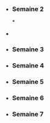 - <h3> Semaine 2 </h2>*
*
- <h3> Semaine 3 </h2>  

- <h3> Semaine 4 </h2>  

- <h3> Semaine 5 </h2>  

- <h3> Semaine 6 </h2>  

- <h3> Semaine 7 </h2>  

